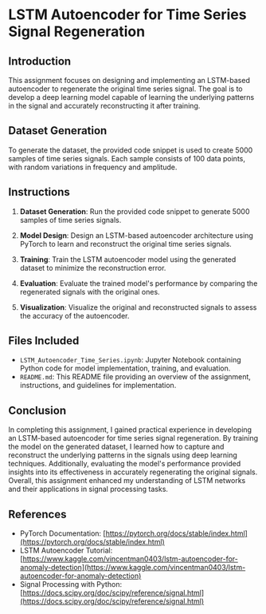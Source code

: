 # LSTM Autoencoder for Time Series Signal Regeneration

## Introduction

This assignment focuses on designing and implementing an LSTM-based autoencoder to regenerate the original time series signal. The goal is to develop a deep learning model capable of learning the underlying patterns in the signal and accurately reconstructing it after training.

## Dataset Generation

To generate the dataset, the provided code snippet is used to create 5000 samples of time series signals. Each sample consists of 100 data points, with random variations in frequency and amplitude.

## Instructions

1. **Dataset Generation**: Run the provided code snippet to generate 5000 samples of time series signals.

2. **Model Design**: Design an LSTM-based autoencoder architecture using PyTorch to learn and reconstruct the original time series signals.

3. **Training**: Train the LSTM autoencoder model using the generated dataset to minimize the reconstruction error.

4. **Evaluation**: Evaluate the trained model's performance by comparing the regenerated signals with the original ones.

5. **Visualization**: Visualize the original and reconstructed signals to assess the accuracy of the autoencoder.

## Files Included

- `LSTM_Autoencoder_Time_Series.ipynb`: Jupyter Notebook containing Python code for model implementation, training, and evaluation.
- `README.md`: This README file providing an overview of the assignment, instructions, and guidelines for implementation.

## Conclusion

In completing this assignment, I gained practical experience in developing an LSTM-based autoencoder for time series signal regeneration. By training the model on the generated dataset, I learned how to capture and reconstruct the underlying patterns in the signals using deep learning techniques. Additionally, evaluating the model's performance provided insights into its effectiveness in accurately regenerating the original signals. Overall, this assignment enhanced my understanding of LSTM networks and their applications in signal processing tasks.

## References

- PyTorch Documentation: [https://pytorch.org/docs/stable/index.html](https://pytorch.org/docs/stable/index.html)
- LSTM Autoencoder Tutorial: [https://www.kaggle.com/vincentman0403/lstm-autoencoder-for-anomaly-detection](https://www.kaggle.com/vincentman0403/lstm-autoencoder-for-anomaly-detection)
- Signal Processing with Python: [https://docs.scipy.org/doc/scipy/reference/signal.html](https://docs.scipy.org/doc/scipy/reference/signal.html)
